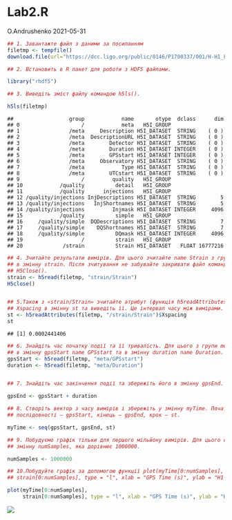 Lab2.R
================
O.Andrushenko
2021-05-31

``` r
## 1. Завантажте файл з даними за посиланням
filetmp <- tempfile()
download.file(url="https://dcc.ligo.org/public/0146/P1700337/001/H-H1_LOSC_C00_4_V1-1187006834-4096.hdf5", destfile = filetmp, mode="wb")

## 2. Встановить в R пакет для роботи з HDF5 файлами.

library("rhdf5")

## 3. Виведіть зміст файлу командою h5ls().

h5ls(filetmp)
```

    ##                  group            name       otype  dclass      dim
    ## 0                    /            meta   H5I_GROUP                 
    ## 1                /meta     Description H5I_DATASET  STRING    ( 0 )
    ## 2                /meta  DescriptionURL H5I_DATASET  STRING    ( 0 )
    ## 3                /meta        Detector H5I_DATASET  STRING    ( 0 )
    ## 4                /meta        Duration H5I_DATASET INTEGER    ( 0 )
    ## 5                /meta        GPSstart H5I_DATASET INTEGER    ( 0 )
    ## 6                /meta     Observatory H5I_DATASET  STRING    ( 0 )
    ## 7                /meta            Type H5I_DATASET  STRING    ( 0 )
    ## 8                /meta        UTCstart H5I_DATASET  STRING    ( 0 )
    ## 9                    /         quality   H5I_GROUP                 
    ## 10            /quality          detail   H5I_GROUP                 
    ## 11            /quality      injections   H5I_GROUP                 
    ## 12 /quality/injections InjDescriptions H5I_DATASET  STRING        5
    ## 13 /quality/injections   InjShortnames H5I_DATASET  STRING        5
    ## 14 /quality/injections         Injmask H5I_DATASET INTEGER     4096
    ## 15            /quality          simple   H5I_GROUP                 
    ## 16     /quality/simple  DQDescriptions H5I_DATASET  STRING        7
    ## 17     /quality/simple    DQShortnames H5I_DATASET  STRING        7
    ## 18     /quality/simple          DQmask H5I_DATASET INTEGER     4096
    ## 19                   /          strain   H5I_GROUP                 
    ## 20             /strain          Strain H5I_DATASET   FLOAT 16777216

``` r
## 4. Зчитайте результати вимірів. Для цього зчитайте name Strain з групи strain
## в змінну strain. Після зчитування не забувайте закривати файл командою
## H5Close().
strain <- h5read(filetmp, "strain/Strain")
H5close()


## 5.Також з «strain/Strain» зчитайте атрибут (функція h5readAttributes)
## Xspacing в змінну st та виведіть її. Це інтервал часу між вимірами.
st <- h5readAttributes(filetmp, "/strain/Strain")$Xspacing
st
```

    ## [1] 0.0002441406

``` r
## 6. Знайдіть час початку події та її тривалість. Для цього з групи meta зчитайте
## в змінну gpsStart name GPSstart та в змінну duration name Duration.
gpsStart <- h5read(filetmp, "meta/GPSstart")
duration <- h5read(filetmp, "meta/Duration")


## 7. Знайдіть час закінчення події та збережіть його в змінну gpsEnd.

gpsEnd <- gpsStart + duration

## 8. Створіть вектор з часу вимірів і збережіть у змінну myTime. Початок
## послідовності – gpsStart, кінець – gpsEnd, крок – st.

myTime <- seq(gpsStart, gpsEnd, st)

## 9. Побудуємо графік тільки для першого мільйону вимірів. Для цього створіть
## змінну numSamples, яка дорівнює 1000000.

numSamples <- 1000000

## 10.Побудуйте графік за допомогою функції plot(myTime[0:numSamples],
## strain[0:numSamples], type = "l", xlab = "GPS Time (s)", ylab = "H1 Strain")

plot(myTime[0:numSamples],
     strain[0:numSamples], type = "l", xlab = "GPS Time (s)", ylab = "H1 Strain")
```

![](Lab2_files/figure-gfm/unnamed-chunk-1-1.png)<!-- -->
